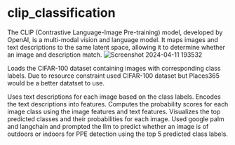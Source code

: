 # clip_classification
The CLIP (Contrastive Language-Image Pre-training) model, developed by OpenAI, is a multi-modal vision and language model. It maps images and text descriptions to the same latent space, allowing it to determine whether an image and description match. 
![Screenshot 2024-04-11 193532](https://github.com/Deeplearner11/clip_classification/assets/87230145/93aa5052-018d-4862-b80b-21ff58effd68)

Loads the CIFAR-100 dataset containing images with corresponding class labels.
Due to resource constraint used CIFAR-100 dataset but Places365 would be a better datatset to use.

Uses text descriptions for each image based on the class labels.
Encodes the text descriptions into features.
Computes the probability scores for each image class using the image features and text features.
Visualizes the top predicted classes and their probabilities for each image.
Used google palm and langchain and prompted the llm to predict whether an image is of outdoors or indoors for PPE detection using the top 5 predicted class labels.
